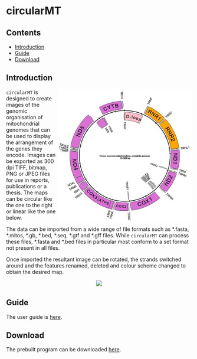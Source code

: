 # circularMT

## Contents

- [Introduction](#Introduction)
- [Guide](#guide)
- [Download](#download)

## Introduction

<img align="right" src="Guide/images/introCircular.jpg">

```circularMT``` is designed to create images of the genomic organisation of mitochondrial genomes that can be used to display the arrangement of the genes they encode. Images can be exported as 300 dpi TIFF, bitmap, PNG or JPEG files for use in reports, publications or a thesis. The maps can be circular like the one to the right or linear like the one below.

The data can be imported from a wide range of file formats such as *.fasta, *.mitos, *.gb, *.bed, *.seq, *.gtf and *.gff files. While ```circularMT``` can process these files, *.fasta and *.bed files in particular most conform to a set format not present in all files.

Once imported the resultant image can be rotated, the strands switched around and the features renamed, deleted and colour scheme changed to obtain the desired map.

<center><img src="Guide/images/introLineear.jpg"></center>

## Guide

The user guide is [here](Guide/README.md).

## Download

The prebuilt program can be downloaded [here](Program/README.md).


